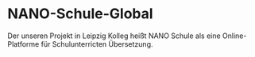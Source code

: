 # NANO-Schule-Global
Der unseren Projekt in Leipzig Kolleg heißt NANO Schule als eine Online-Platforme für Schulunterricten Übersetzung.
